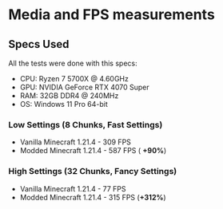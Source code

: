 # Media and FPS measurements

## Specs Used

All the tests were done with this specs:

- CPU: Ryzen 7 5700X @ 4.60GHz
- GPU: NVIDIA GeForce RTX 4070 Super
- RAM: 32GB DDR4 @ 240MHz
- OS: Windows 11 Pro 64-bit


### Low Settings (8 Chunks, Fast Settings)

- Vanilla Minecraft 1.21.4 - 309 FPS 
- Modded Minecraft 1.21.4 - 587 FPS ( **+90%**)


### High Settings (32 Chunks, Fancy Settings)

- Vanilla Minecraft 1.21.4 - 77 FPS
- Modded Minecraft 1.21.4 - 315 FPS (**+312%**)




